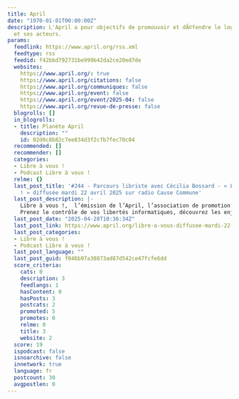 ```yaml
---
title: April
date: "1970-01-01T00:00:00Z"
description: L'April a pour objectifs de promouvoir et dÃ©fendre le logiciel libre
  et ses acteurs.
params:
  feedlink: https://www.april.org/rss.xml
  feedtype: rss
  feedid: f42bbd792731be999b42da2ce20ed7de
  websites:
    https://www.april.org/: true
    https://www.april.org/citations: false
    https://www.april.org/communiques: false
    https://www.april.org/event: false
    https://www.april.org/event/2025-04: false
    https://www.april.org/revue-de-presse: false
  blogrolls: []
  in_blogrolls:
  - title: Planète April
    description: ""
    id: 02d0c8b82c7ee834d3f2cfb7fec70c04
  recommended: []
  recommender: []
  categories:
  - Libre à vous !
  - Podcast Libre à vous !
  relme: {}
  last_post_title: '#244 - Parcours libriste avec Cécilia Bossard - « Libre à vous
    ! » diffusée mardi 22 avril 2025 sur radio Cause Commune'
  last_post_description: |-
    Libre à vous !,  l’émission de l’April, l’association de promotion et de défense du logiciel libre.
    Prenez le contrôle de vos libertés informatiques, découvrez les enjeux et
  last_post_date: "2025-04-28T10:36:34Z"
  last_post_link: https://www.april.org/libre-a-vous-diffusee-mardi-22-avril-2025-sur-radio-cause-commune
  last_post_categories:
  - Libre à vous !
  - Podcast Libre à vous !
  last_post_language: ""
  last_post_guid: f046b97a30873ad87d542ce47fcfe6dd
  score_criteria:
    cats: 0
    description: 3
    feedlangs: 1
    hasContent: 0
    hasPosts: 3
    postcats: 2
    promoted: 5
    promotes: 0
    relme: 0
    title: 3
    website: 2
  score: 19
  ispodcast: false
  isnoarchive: false
  innetwork: true
  language: fr
  postcount: 30
  avgpostlen: 0
---
```

